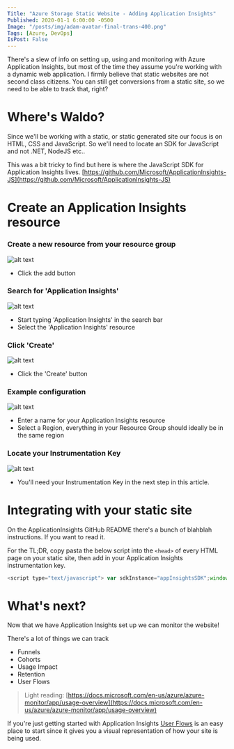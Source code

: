 ```yaml
---
Title: "Azure Storage Static Website - Adding Application Insights"
Published: 2020-01-1 6:00:00 -0500
Image: "/posts/img/adam-avatar-final-trans-400.png"
Tags: [Azure, DevOps]
IsPost: False
---
```


There's a slew of info on setting up, using and monitoring with Azure Application Insights, but most of the time they assume you're working with a dynamic web application. I firmly believe that static websites are not second class citizens. You can still get conversions from a static site, so we need to be able to track that, right?  
# Where's Waldo?
Since we'll be working with a static, or static generated site our focus is on HTML, CSS and JavaScript.  So we'll need to locate an SDK for JavaScript and not .NET, NodeJS etc..  
  
This was a bit tricky to find but here is where the JavaScript SDK for Application Insights lives.
[https://github.com/Microsoft/ApplicationInsights-JS](https://github.com/Microsoft/ApplicationInsights-JS)

# Create an Application Insights resource
### Create a new resource from your resource group
![alt text][create-new]  
 - Click the add button  

### Search for 'Application Insights'
![alt text][search-appinsights]
 - Start typing 'Application Insights' in the search bar
 - Select the 'Application Insights' resource

### Click 'Create'
![alt text][appinsights-create]
 - Click the 'Create' button

### Example configuration
![alt text][appinsights-config]
  - Enter a name for your Application Insights resource
  - Select a Region, everything in your Resource Group should ideally be in the same region

### Locate your Instrumentation Key
![alt text][instrumentationkey]
 - You'll need your Instrumentation Key in the next step in this article.

# Integrating with your static site

On the ApplicationInsights GitHub README there's a bunch of blahblah instructions. If you want to read it.

For the TL;DR, copy pasta the below script into the `<head>` of every HTML page on your static site, then add in your Application Insights instrumentation key.  




```js
<script type="text/javascript"> var sdkInstance="appInsightsSDK";window[sdkInstance]="appInsights";var aiName=window[sdkInstance],aisdk=window[aiName]||function(e){ function n(e){t[e]=function(){var n=arguments;t.queue.push(function(){t[e].apply(t,n)})}}var t={config:e};t.initialize=!0;var i=document,a=window;setTimeout(function(){var n=i.createElement("script");n.src=e.url||"https://az416426.vo.msecnd.net/next/ai.2.min.js",i.getElementsByTagName("script")[0].parentNode.appendChild(n)});try{t.cookie=i.cookie}catch(e){}t.queue=[],t.version=2;for(var r=["Event","PageView","Exception","Trace","DependencyData","Metric","PageViewPerformance"];r.length;)n("track"+r.pop());n("startTrackPage"),n("stopTrackPage");var s="Track"+r[0];if(n("start"+s),n("stop"+s),n("setAuthenticatedUserContext"),n("clearAuthenticatedUserContext"),n("flush"),!(!0===e.disableExceptionTracking||e.extensionConfig&&e.extensionConfig.ApplicationInsightsAnalytics&&!0===e.extensionConfig.ApplicationInsightsAnalytics.disableExceptionTracking)){n("_"+(r="onerror"));var o=a[r];a[r]=function(e,n,i,a,s){var c=o&&o(e,n,i,a,s);return!0!==c&&t["_"+r]({message:e,url:n,lineNumber:i,columnNumber:a,error:s}),c},e.autoExceptionInstrumented=!0}return t }({ instrumentationKey:"xxxxxxxx-xxxx-xxxx-xxxx-xxxxxxxx" }); window[aiName]=aisdk,aisdk.queue&&0===aisdk.queue.length&&aisdk.trackPageView({}); </script>
```

# What's next?

Now that we have Application Insights set up we can monitor the website!

There's a lot of things we can track
- Funnels
- Cohorts
- Usage Impact
- Retention
- User Flows

> Light reading: [https://docs.microsoft.com/en-us/azure/azure-monitor/app/usage-overview](https://docs.microsoft.com/en-us/azure/azure-monitor/app/usage-overview)

If you're just getting started with Application Insights [User Flows](https://docs.microsoft.com/en-us/azure/azure-monitor/app/usage-flows) is an easy  place to start since it gives you a visual representation of how your site is being used.

[create-new]: /img/posts/20200101-001-az-portal-create-new.png "Resource Group - Create new resource"
[search-appinsights]: /img/posts/20200101-002-az-portal-marketplace-search-appinsights.png "Search marketplace for Application Insights"
[appinsights-create]: /img/posts/20200101-003-az-portal-appinsights-create.png "Click the create button"
[appinsights-config]: /img/posts/20200101-004-az-portal-appinsights-example.png "Example Application Insights configuration"
[instrumentationkey]: /img/posts/20200101-005-az-portal-appinsights-instrumentationkey.png "Find the Instrumentation Key"